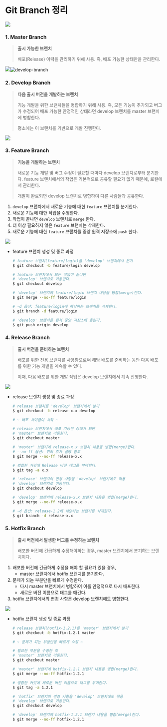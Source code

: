 # Git Branch 정리

![](img/total-branch.png)

### 1. Master Branch

> __출시 가능한 브랜치__
>
> 배포(Release) 이력을 관리하기 위해 사용. 즉, 배포 가능한 상태만을 관리한다.

![](img/develop-branch_1.PNG)![develop-branch](img/develop-branch.PNG)



### 2. Develop Branch

> __다음 출시 버전을 개발하는 브랜치__
>
> 기능 개발을 위한 브랜치들을 병합하기 위해 사용. 즉, 모든 기능이 추가되고 버그가 수정되어 배포 가능한 안정적인 상태라면 develop 브랜치를 master 브랜치에 병합한다.
>
> 평소에는 이 브랜치를 기반으로 개발 진행한다.

![](img/develop-branch_2.PNG)



### 3. Feature Branch

> __기능을 개발하는 브랜치__
>
> 새로운 기능 개발 및 버그 수정이 필요할 때마다 develop 브랜치로부터 분기한다. feature 브랜치에서의 작업은 기본적으로 공유할 필요가 없기 때문에, 로컬에서 관리한다.
>
> 개발이 완료되면 develop 브랜치로 병합하여 다른 사람들과 공유한다.

1. `develop` 브랜치에서 새로운 기능에 대한 `feature` 브랜치를 분기한다.
2. 새로운 기능에 대한 작업을 수행한다.
3. 작업이 끝나면 `develop` 브랜치로 `merge` 한다.
4. 더 이상 필요하지 않은 `feature` 브랜치는 삭제한다.
5. 새로운 기능에 대한 `feature` 브랜치를 중앙 원격 저장소에 `push` 한다.

![](img/feature-branch.PNG)

- feature 브랜치 생성 및 종료 과정

  ```bash
  # feature 브랜치(feature/login)를 'develop' 브랜치에서 분기
  $ git checkout -b feature/login develop
  
  # feature 브랜치에서 모든 작업이 끝나면
  # 'develop' 브랜치로 이동한다.
  $ git checkout develop
  
  # 'develop' 브랜치에 feature/login 브랜치 내용을 병합(merge)한다.
  $ git merge --no-ff feature/login
  
  # -d 옵션: feature/login에 해당하는 브랜치를 삭제한다.
  $ git branch -d feature/login
  
  # 'develop' 브랜치를 원격 중앙 저장소에 올린다.
  $ git push origin develop
  ```



### 4. Release Branch

>__출시 버전을 준비하는 브랜치__
>
>배포를 위한 전용 브랜치를 사용함으로써 해당 배포를 준비하는 동안 다음 배포를 위한 기능 개발을 계속할 수 있다.
>
>이때, 다음 배포를 위한 개발 작업은 develop 브랜치에서 계속 진행한다.

![](img/release-branch.PNG)

- release 브랜치 생성 및 종료 과정

  ```bash
  # release 브랜치를 'develop' 브랜치에서 분기
  $ git checkout -b release-x.x develop
  
  # ~ 배포 사이클이 시작 ~
  
  # release 브랜치에서 배포 가능한 상태가 되면
  # 'master' 브랜치로 이동한다.
  $ git checkout master
  
  # 'master' 브랜치에 release-x.x 브랜치 내용을 병합(merge)한다.
  # --no-ff 옵션: 위의 추가 설명 참고
  $ git merge --no-ff release-x.x
  
  # 병합한 커밋에 Release 버전 태그를 부여한다.
  $ git tag -a x.x
  
  # 'release' 브랜치의 변경 사항을 'develop' 브랜치에도 적용
  # 'develop' 브랜치로 이동한다.
  $ git checkout develop
  
  # 'develop' 브랜치에 release-x.x 브랜치 내용을 병합(merge)한다.
  $ git merge --no-ff release-x.x
  
  # -d 옵션: release-1.2에 해당하는 브랜치를 삭제한다.
  $ git branch -d release-x.x
  ```

  

### 5. Hotfix Branch

> __출시 버전에서 발생한 버그를 수정하는 브랜치__
>
> 배포한 버전에 긴급하게 수정해야하는 경우, master 브랜치에서 분기하는 브랜치이다.

1. 배포한 버전에 긴급하게 수정을 해야 할 필요가 있을 경우,
   - master 브랜치에서 hotfix 브랜치를 분기한다.
2. 문제가 되는 부분만을 빠르게 수정한다.
   - 다시 master 브랜치에서 병합하여 이를 안정적으로 다시 배포한다.
   - 새로운 버전 이름으로 태그를 매긴다.
3. hotfix 브랜치에서의 변경 사항은 develop 브랜치에도 병합한다.

![](img/hotfix-branch.png)

- hotfix 브랜치 생성 및 종료 과정

  ```bash
  # release 브랜치(hotfix-1.2.1)를 'master' 브랜치에서 분기
  $ git checkout -b hotfix-1.2.1 master
  
  # ~ 문제가 되는 부분만을 빠르게 수정 ~ 
  
  # 필요한 부분을 수정한 후
  # 'master' 브랜치로 이동한다.
  $ git checkout master
  
  # 'master' 브랜치에 hotfix-1.2.1 브랜치 내용을 병합(merge)한다.
  $ git merge --no-ff hotfix-1.2.1
  
  # 병합한 커밋에 새로운 버전 이름으로 태그를 부여한다.
  $ git tag -a 1.2.1
  
  # 'hotfix' 브랜치의 변경 사항을 'develop' 브랜치에도 적용
  # 'develop' 브랜치로 이동한다.
  $ git checkout develop
  
  # 'develop' 브랜치에 hotfix-1.2.1 브랜치 내용을 병합(merge)한다.
  $ git merge --no-ff hotfix-1.2.1
  ```

  